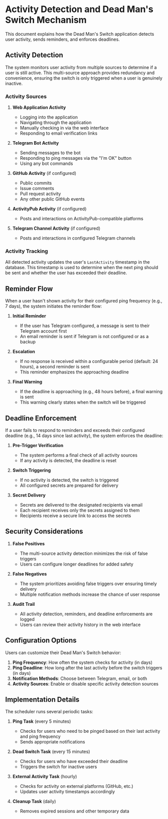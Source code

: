 # Activity Detection and Dead Man's Switch Mechanism

This document explains how the Dead Man's Switch application detects user activity, sends reminders, and enforces deadlines.

## Activity Detection

The system monitors user activity from multiple sources to determine if a user is still active. This multi-source approach provides redundancy and convenience, ensuring the switch is only triggered when a user is genuinely inactive.

### Activity Sources

1. **Web Application Activity**
   - Logging into the application
   - Navigating through the application
   - Manually checking in via the web interface
   - Responding to email verification links

2. **Telegram Bot Activity**
   - Sending messages to the bot
   - Responding to ping messages via the "I'm OK" button
   - Using any bot commands

3. **GitHub Activity** (if configured)
   - Public commits
   - Issue comments
   - Pull request activity
   - Any other public GitHub events

4. **ActivityPub Activity** (if configured)
   - Posts and interactions on ActivityPub-compatible platforms

5. **Telegram Channel Activity** (if configured)
   - Posts and interactions in configured Telegram channels

### Activity Tracking

All detected activity updates the user's `LastActivity` timestamp in the database. This timestamp is used to determine when the next ping should be sent and whether the user has exceeded their deadline.

## Reminder Flow

When a user hasn't shown activity for their configured ping frequency (e.g., 7 days), the system initiates the reminder flow:

1. **Initial Reminder**
   - If the user has Telegram configured, a message is sent to their Telegram account first
   - An email reminder is sent if Telegram is not configured or as a backup

2. **Escalation**
   - If no response is received within a configurable period (default: 24 hours), a second reminder is sent
   - This reminder emphasizes the approaching deadline

3. **Final Warning**
   - If the deadline is approaching (e.g., 48 hours before), a final warning is sent
   - This warning clearly states when the switch will be triggered

## Deadline Enforcement

If a user fails to respond to reminders and exceeds their configured deadline (e.g., 14 days since last activity), the system enforces the deadline:

1. **Pre-Trigger Verification**
   - The system performs a final check of all activity sources
   - If any activity is detected, the deadline is reset

2. **Switch Triggering**
   - If no activity is detected, the switch is triggered
   - All configured secrets are prepared for delivery

3. **Secret Delivery**
   - Secrets are delivered to the designated recipients via email
   - Each recipient receives only the secrets assigned to them
   - Recipients receive a secure link to access the secrets

## Security Considerations

1. **False Positives**
   - The multi-source activity detection minimizes the risk of false triggers
   - Users can configure longer deadlines for added safety

2. **False Negatives**
   - The system prioritizes avoiding false triggers over ensuring timely delivery
   - Multiple notification methods increase the chance of user response

3. **Audit Trail**
   - All activity detection, reminders, and deadline enforcements are logged
   - Users can review their activity history in the web interface

## Configuration Options

Users can customize their Dead Man's Switch behavior:

1. **Ping Frequency**: How often the system checks for activity (in days)
2. **Ping Deadline**: How long after the last activity before the switch triggers (in days)
3. **Notification Methods**: Choose between Telegram, email, or both
4. **Activity Sources**: Enable or disable specific activity detection sources

## Implementation Details

The scheduler runs several periodic tasks:

1. **Ping Task** (every 5 minutes)
   - Checks for users who need to be pinged based on their last activity and ping frequency
   - Sends appropriate notifications

2. **Dead Switch Task** (every 15 minutes)
   - Checks for users who have exceeded their deadline
   - Triggers the switch for inactive users

3. **External Activity Task** (hourly)
   - Checks for activity on external platforms (GitHub, etc.)
   - Updates user activity timestamps accordingly

4. **Cleanup Task** (daily)
   - Removes expired sessions and other temporary data
